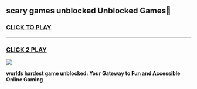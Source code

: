 
## scary games unblocked Unblocked Games👋
<h3>
<a href="https://premium.freeplayer.one?title=scary_games_unblocked&ref=16F">CLICK TO PLAY</a></h3>
<hr>

<h3>
<a href="https://premium.freeplayer.one?title=scary_games_unblocked&ref=16F">CLICK 2 PLAY</a>
  
</h3>

<a href="https://premium.freeplayer.one?title=scary_games_unblocked&ref=16F/"><img src="https://clearcache.store/games.png"></a>


**worlds hardest game unblocked: Your Gateway to Fun and Accessible Online Gaming**
